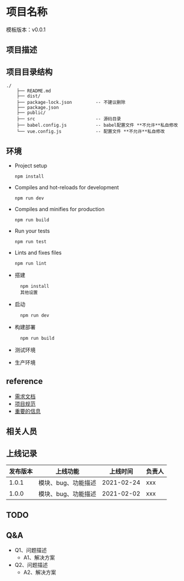 # 项目名称

模板版本：v0.0.1

## 项目描述

## 项目目录结构
```
./
    ├── README.md
    ├── dist/
    ├── package-lock.json         -- 不建议删除
    ├── package.json              
    ├── public/                   
    ├── src                       -- 源码目录
    ├── babel.config.js           -- babel配置文件 **不允许**私自修改
    └── vue.config.js             -- 配置文件 **不允许**私自修改
```
## 环境
- Project setup
  ```
  npm install
  ```

- Compiles and hot-reloads for development
  ```
  npm run dev
  ```

- Compiles and minifies for production
  ```
  npm run build
  ```

- Run your tests
  ```
  npm run test
  ```

- Lints and fixes files
  ```
  npm run lint
  ```

- 搭建
  ```
    npm install
    其他设置
  ```

- 启动
  ```
    npm run dev
  ```
- 构建部署
  ```
    npm run build
  ```


- 测试环境
 

- 生产环境


## reference
- [需求文档]()
- [项目规范]()
- [重要的信息]()


## 相关人员


## 上线记录
发布版本 | 上线功能 | 上线时间 |负责人 
---|---|---|---
1.0.1  | 模块、bug、功能描述 | 2021-02-24 | xxx
1.0.0  | 模块、bug、功能描述 | 2021-02-02 | xxx


## TODO

## Q&A
- Q1、问题描述
  - A1、解决方案
- Q2、问题描述
  - A2、解决方案